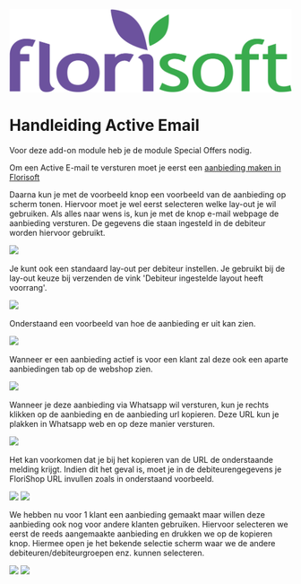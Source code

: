 <img src="../../fslogo.png"/>

#  Handleiding **Active Email**

Voor deze add-on module heb je de module Special Offers nodig. 

Om een Active E-mail te versturen moet je eerst een [aanbieding maken in Florisoft](https://github.com/florisoft/User.Manuals/tree/main/BASIS/Special%20Offers-Aanbiedingslijsten%20(M33))

Daarna kun je met de voorbeeld knop een voorbeeld van de aanbieding op scherm tonen. Hiervoor moet je wel eerst selecteren welke lay-out je wil gebruiken. 
Als alles naar wens is, kun je met de knop e-mail webpage de aanbieding versturen. De gegevens die staan ingesteld in de debiteur worden hiervoor gebruikt.

<img src=".Handleiding Active Email\media\2022-04-12-15-01-22.png" />

Je kunt ook een standaard lay-out per debiteur instellen. Je gebruikt bij de lay-out keuze bij verzenden de vink 'Debiteur ingestelde layout heeft voorrang'.

<img src=".Handleiding Active Email\media\2022-04-12-15-02-48.png" />

Onderstaand een voorbeeld van hoe de aanbieding er uit kan zien.

<img src=".Handleiding Active Email\media\2022-04-12-15-04-13.png" />

Wanneer er een aanbieding actief is voor een klant zal deze ook een aparte aanbiedingen tab op de webshop zien.

<img src=".Handleiding Active Email\media\2022-04-12-15-07-17.png" />

Wanneer je deze aanbieding via Whatsapp wil versturen, kun je rechts klikken op de aanbieding en de aanbieding url kopieren. Deze URL kun je plakken in Whatsapp web en op deze manier versturen.

<img src=".Handleiding Active Email\media\2022-04-12-16-08-38.png" />

Het kan voorkomen dat je bij het kopieren van de URL de onderstaande melding krijgt. Indien dit het geval is, moet je in de debiteurengegevens je FloriShop URL invullen zoals in onderstaand voorbeeld.

<img src=".Handleiding Active Email\media\2022-04-22-12-58-25.png" />

<img src=".Handleiding Active Email\media\2022-04-22-12-58-45.png" />

We hebben nu voor 1 klant een aanbieding gemaakt maar willen deze aanbieding ook nog voor andere klanten gebruiken. Hiervoor selecteren we eerst de reeds aangemaakte aanbieding en drukken we op de kopieren knop. Hiermee open je het bekende selectie scherm waar we de andere debiteuren/debiteurgroepen enz. kunnen selecteren. 

<img src=".Handleiding Active Email\media\2022-04-12-16-18-41.png" />

<img src=".Handleiding Active Email\media\2022-04-12-16-20-56.png" />

